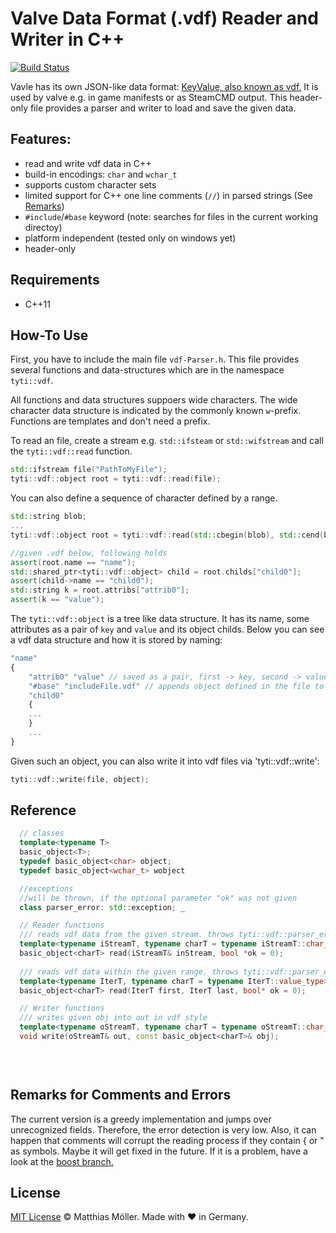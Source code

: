 # Valve Data Format (.vdf) Reader and Writer in C++
[![Build Status](https://travis-ci.org/TinyTinni/ValveFileVDF.svg?branch=master)](https://travis-ci.org/TinyTinni/ValveFileVDF)

Vavle has its own JSON-like data format: [KeyValue, also known as vdf.](https://developer.valvesoftware.com/wiki/KeyValues)
It is used by valve e.g. in game manifests or as SteamCMD output.
This header-only file provides a parser and writer to load and save the given data.

## Features:
- read and write vdf data in C++
- build-in encodings: `char`  and `wchar_t`
- supports custom character sets
- limited support for C++ one line comments (`//`) in parsed strings (See [Remarks](https://github.com/TinyTinni/ValveFileVDF#remarks-for-comments-and-errors))
- `#include`/`#base` keyword (note: searches for files in the current working directoy)
- platform independent (tested only on windows yet)
- header-only

## Requirements
- C++11
 
## How-To Use
First, you have to include the main file `vdf-Parser.h`.
This file provides several functions and data-structures which are
in the namespace `tyti::vdf`.

All functions and data structures suppoers wide characters.
The wide character data structure is indicated by the commonly known `w`-prefix.
Functions are templates and don't need a prefix.

To read an file, create a stream e.g. `std::ifsteam` or `std::wifstream`
and call the `tyti::vdf::read` function.
```c++
std::ifstream file("PathToMyFile");
tyti::vdf::object root = tyti::vdf::read(file);
```
You can also define a sequence of character defined by a range.
```c++
std::string blob;
...
tyti::vdf::object root = tyti::vdf::read(std::cbegin(blob), std::cend(blob));

//given .vdf below, following holds
assert(root.name == "name");
std::shared_ptr<tyti::vdf::object> child = root.childs["child0"];
assert(child->name == "child0");
std::string k = root.attribs["attrib0"];
assert(k == "value");
```

The `tyti::vdf::object` is a tree like data structure.
It has its name, some attributes as a pair of `key` and `value`
and its object childs. Below you can see a vdf data structure and how it is stored by naming:
```javascript
"name"
{
    "attrib0" "value" // saved as a pair, first -> key, second -> value
    "#base" "includeFile.vdf" // appends object defined in the file to childs
    "child0"
    {
    ...
    }
    ...
}
```

Given such an object, you can also write it into vdf files via 'tyti::vdf::write':
```c++
tyti::vdf::write(file, object);
```

## Reference
```c++
  // classes
  template<typename T>
  basic_object<T>;
  typedef basic_object<char> object;
  typedef basic_object<wchar_t> wobject

  //exceptions
  //will be thrown, if the optional parameter "ok" was not given
  class parser_error: std::exception; _

  // Reader functions
  /// reads vdf data from the given stream. throws tyti::vdf::parser_error if ok == nullptr
  template<typename iStreamT, typename charT = typename iStreamT::char_type>
  basic_object<charT> read(iStreamT& inStream, bool *ok = 0);
  
  /// reads vdf data within the given range. throws tyti::vdf::parser_error if ok == nullptr_
  template<typename IterT, typename charT = typename IterT::value_type>
  basic_object<charT> read(IterT first, IterT last, bool* ok = 0);

  // Writer functions
  /// writes given obj into out in vdf style 
  template<typename oStreamT, typename charT = typename oStreamT::char_type>
  void write(oStreamT& out, const basic_object<charT>& obj);
  

  
```

## Remarks for Comments and Errors
The current version is a greedy implementation and jumps over unrecognized fields.
Therefore, the error detection is very low.
Also, it can happen that comments will corrupt the reading process if they contain { or " as symbols.
Maybe it will get fixed in the future.
If it is a problem, have a look at the [boost branch.](https://github.com/TinyTinni/ValveFileVDF/tree/boost)

## License

[MIT License](./LICENSE) © Matthias Möller. Made with ♥ in Germany.
